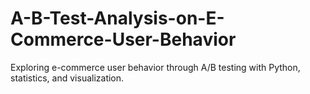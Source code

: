 # A-B-Test-Analysis-on-E-Commerce-User-Behavior
Exploring e-commerce user behavior through A/B testing with Python, statistics, and visualization.

